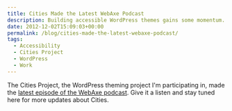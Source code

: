 ```yaml
---
title: Cities Made the Latest WebAxe Podcast
description: Building accessible WordPress themes gains some momentum.
date: 2012-12-02T15:09:03+00:00
permalink: /blog/cities-made-the-latest-webaxe-podcast/
tags:
  - Accessibility
  - Cities Project
  - WordPress
  - Work
---
```


The Cities Project, the WordPress theming project I'm participating in, made the [latest episode of the WebAxe podcast](http://www.webaxe.org/podcast-96-wordpress-events/). Give it a listen and stay tuned here for more updates about Cities.
